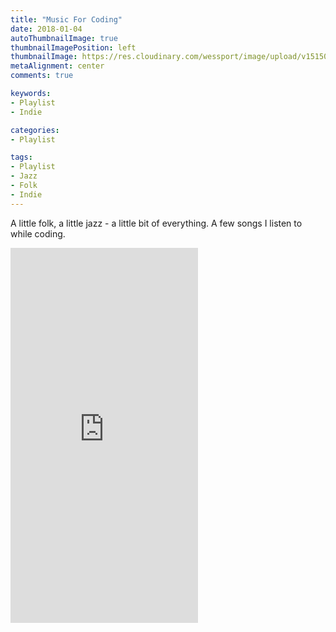 ```yaml
---
title: "Music For Coding"
date: 2018-01-04
autoThumbnailImage: true
thumbnailImagePosition: left
thumbnailImage: https://res.cloudinary.com/wessport/image/upload/v1515096596/cassette_zn3dtx.png
metaAlignment: center
comments: true

keywords:
- Playlist
- Indie

categories:
- Playlist

tags:
- Playlist
- Jazz
- Folk
- Indie
---
```


A little folk, a little jazz - a little bit of everything. A few songs I listen to while coding.

<!--more-->

<iframe src="https://open.spotify.com/embed/user/wessport/playlist/5VzIVa9j81z6iSk0vFg078" width="300" height="600" frameborder="0" allowtransparency="true"></iframe>
